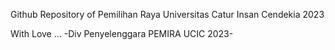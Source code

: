 Github Repository of Pemilihan Raya Universitas Catur Insan Cendekia 2023 

With Love ... 
-Div Penyelenggara PEMIRA UCIC 2023-

